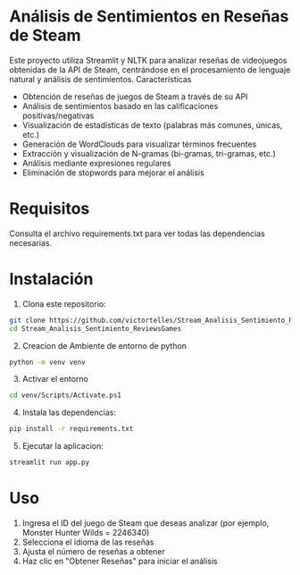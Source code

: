 # Análisis de Sentimientos en Reseñas de Steam
Este proyecto utiliza Streamlit y NLTK para analizar reseñas de videojuegos obtenidas de la API de Steam, centrándose en el procesamiento de lenguaje natural y análisis de sentimientos.
Características

- Obtención de reseñas de juegos de Steam a través de su API
- Análisis de sentimientos basado en las calificaciones positivas/negativas
- Visualización de estadísticas de texto (palabras más comunes, únicas, etc.)
- Generación de WordClouds para visualizar términos frecuentes
- Extracción y visualización de N-gramas (bi-gramas, tri-gramas, etc.)
- Análisis mediante expresiones regulares
- Eliminación de stopwords para mejorar el análisis

# Requisitos
Consulta el archivo requirements.txt para ver todas las dependencias necesarias.

# Instalación
1. Clona este repositorio:
```bash
git clone https://github.com/victortelles/Stream_Analisis_Sentimiento_ReviewsGames
cd Stream_Analisis_Sentimiento_ReviewsGames
```

2. Creacion de Ambiente de entorno de python
```bash
python -m venv venv
```

3. Activar el entorno
```bash
cd venv/Scripts/Activate.ps1
```

4. Instala las dependencias:
```bash
pip install -r requirements.txt
```

5. Ejecutar la aplicacion:
```bash
streamlit run app.py
```

# Uso

1. Ingresa el ID del juego de Steam que deseas analizar (por ejemplo, Monster Hunter Wilds = 2246340)
2. Selecciona el idioma de las reseñas
3. Ajusta el número de reseñas a obtener
4. Haz clic en "Obtener Reseñas" para iniciar el análisis